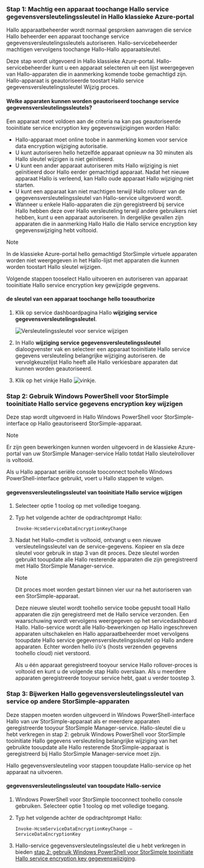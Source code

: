 <!--author=SharS last changed: 12/01/15-->

### <a name="step-1-authorize-a-device-toochange-hello-service-data-encryption-key-in-hello-azure-classic-portal"></a>Stap 1: Machtig een apparaat toochange Hallo service gegevensversleutelingssleutel in Hallo klassieke Azure-portal
Hallo apparaatbeheerder wordt normaal gesproken aanvragen die service Hallo beheerder een apparaat toochange service gegevensversleutelingssleutels autoriseren. Hallo-servicebeheerder machtigen vervolgens toochange Hallo-Hallo apparaatsleutel.

Deze stap wordt uitgevoerd in Hallo klassieke Azure-portal. Hallo-servicebeheerder kunt u een apparaat selecteren uit een lijst weergegeven van Hallo-apparaten die in aanmerking komende toobe gemachtigd zijn. Hallo-apparaat is geautoriseerde toostart Hallo service gegevensversleutelingssleutel Wijzig proces.

#### <a name="which-devices-can-be-authorized-toochange-service-data-encryption-keys"></a>Welke apparaten kunnen worden geautoriseerd toochange service gegevensversleutelingssleutels?
Een apparaat moet voldoen aan de criteria na kan pas geautoriseerde tooinitiate service encryption key gegevenswijzigingen worden Hallo:

* Hallo-apparaat moet online toobe in aanmerking komen voor service data encryption wijziging autorisatie.
* U kunt autoriseren hello hetzelfde apparaat opnieuw na 30 minuten als Hallo sleutel wijzigen is niet geïnitieerd.
* U kunt een ander apparaat autoriseren mits Hallo wijziging is niet geïnitieerd door Hallo eerder gemachtigd apparaat. Nadat het nieuwe apparaat Hallo is verleend, kan Hallo oude apparaat Hallo wijziging niet starten.
* U kunt een apparaat kan niet machtigen terwijl Hallo rollover van de gegevensversleutelingssleutel van Hallo-service uitgevoerd wordt.
* Wanneer u enkele Hallo-apparaten die zijn geregistreerd bij service Hallo hebben deze over Hallo versleuteling terwijl andere gebruikers niet hebben, kunt u een apparaat autoriseren. In dergelijke gevallen zijn apparaten die in aanmerking Hallo Hallo die Hallo service encryption key gegevenswijziging hebt voltooid.

> [!NOTE]
> In de klassieke Azure-portal hello gemachtigd StorSimple virtuele apparaten worden niet weergegeven in het Hallo-lijst met apparaten die kunnen worden toostart Hallo sleutel wijzigen.
> 
> 

Volgende stappen tooselect Hallo uitvoeren en autoriseren van apparaat tooinitiate Hallo service encryption key gewijzigde gegevens.

#### <a name="tooauthorize-a-device-toochange-hello-key"></a>de sleutel van een apparaat toochange hello tooauthorize
1. Klik op service dashboardpagina Hallo **wijziging service gegevensversleutelingssleutel**.
   
    ![Versleutelingssleutel voor service wijzigen](./media/storsimple-change-data-encryption-key/HCS_ChangeServiceDataEncryptionKey-include.png)
2. In Hallo **wijziging service gegevensversleutelingssleutel** dialoogvenster vak en selecteer een apparaat tooinitiate Hallo service gegevens versleuteling belangrijke wijziging autoriseren. de vervolgkeuzelijst Hallo heeft alle Hallo verkiesbare apparaten dat kunnen worden geautoriseerd.
3. Klik op het vinkje Hallo ![vinkje](./media/storsimple-change-data-encryption-key/HCS_CheckIcon-include.png).

### <a name="step-2-use-windows-powershell-for-storsimple-tooinitiate-hello-service-data-encryption-key-change"></a>Stap 2: Gebruik Windows PowerShell voor StorSimple tooinitiate Hallo service gegevens encryption key wijzigen
Deze stap wordt uitgevoerd in Hallo Windows PowerShell voor StorSimple-interface op Hallo geautoriseerd StorSimple-apparaat.

> [!NOTE]
> Er zijn geen bewerkingen kunnen worden uitgevoerd in de klassieke Azure-portal van uw StorSimple Manager-service Hallo totdat Hallo sleutelrollover is voltooid.
> 
> 

Als u Hallo apparaat seriële console tooconnect toohello Windows PowerShell-interface gebruikt, voert u Hallo stappen te volgen.

#### <a name="tooinitiate-hello-service-data-encryption-key-change"></a>gegevensversleutelingssleutel van tooinitiate Hallo service wijzigen
1. Selecteer optie 1 toolog op met volledige toegang.
2. Typ het volgende achter de opdrachtprompt Hallo:
   
     `Invoke-HcsmServiceDataEncryptionKeyChange`
3. Nadat het Hallo-cmdlet is voltooid, ontvangt u een nieuwe versleutelingssleutel van de service-gegevens. Kopieer en sla deze sleutel voor gebruik in stap 3 van dit proces. Deze sleutel worden gebruikt tooupdate alle Hallo resterende apparaten die zijn geregistreerd met Hallo StorSimple Manager-service.
   
   > [!NOTE]
   > Dit proces moet worden gestart binnen vier uur na het autoriseren van een StorSimple-apparaat.
   > 
   > 
   
   Deze nieuwe sleutel wordt toohello service toobe gepusht tooall Hallo apparaten die zijn geregistreerd met de Hallo service verzonden. Een waarschuwing wordt vervolgens weergegeven op het servicedashboard Hallo. Hallo-service wordt alle Hallo-bewerkingen op Hallo ingeschreven apparaten uitschakelen en Hallo apparaatbeheerder moet vervolgens tooupdate Hallo service gegevensversleutelingssleutel op Hallo andere apparaten. Echter worden hello i/o's (hosts verzenden gegevens toohello cloud) niet verstoord.
   
   Als u één apparaat geregistreerd tooyour service Hallo rollover-proces is voltooid en kunt u de volgende stap Hallo overslaan. Als u meerdere apparaten geregistreerde tooyour service hebt, gaat u verder toostep 3.

### <a name="step-3-update-hello-service-data-encryption-key-on-other-storsimple-devices"></a>Stap 3: Bijwerken Hallo gegevensversleutelingssleutel van service op andere StorSimple-apparaten
Deze stappen moeten worden uitgevoerd in Windows PowerShell-interface Hallo van uw StorSimple-apparaat als er meerdere apparaten geregistreerde tooyour StorSimple Manager-service. Hallo-sleutel die u hebt verkregen in stap 2: gebruik Windows PowerShell voor StorSimple tooinitiate Hallo gegevens versleuteling belangrijke wijziging van het gebruikte tooupdate alle Hallo resterende StorSimple-apparaat is geregistreerd bij Hallo StorSimple Manager-service moet zijn.

Hallo gegevensversleuteling voor stappen tooupdate Hallo-service op het apparaat na uitvoeren.

#### <a name="tooupdate-hello-service-data-encryption-key"></a>gegevensversleutelingssleutel van tooupdate Hallo-service
1. Windows PowerShell voor StorSimple tooconnect toohello console gebruiken. Selecteer optie 1 toolog op met volledige toegang.
2. Typ het volgende achter de opdrachtprompt Hallo:
   
    `Invoke-HcsmServiceDataEncryptionKeyChange – ServiceDataEncryptionKey`
3. Hallo-service gegevensversleutelingssleutel die u hebt verkregen in bieden [stap 2: gebruik Windows PowerShell voor StorSimple tooinitiate Hallo service encryption key gegevenswijziging](#to-initiate-the-service-data-encryption-key-change).


